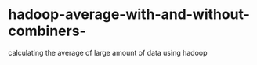 # hadoop-average-with-and-without-combiners-
calculating the average of  large amount of data using hadoop
